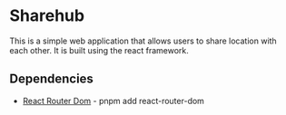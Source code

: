 # Sharehub

This is a simple web application that allows users to share location with each other. It is built using the react framework.

## Dependencies

-  [React Router Dom](https://reactrouter.com/web/guides/quick-start) - pnpm add react-router-dom
